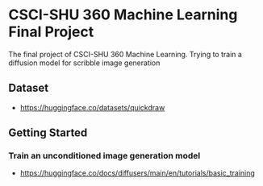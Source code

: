 # CSCI-SHU 360 Machine Learning Final Project

 The final project of CSCI-SHU 360 Machine Learning. Trying to train a diffusion model for scribble image generation

## Dataset
* https://huggingface.co/datasets/quickdraw

## Getting Started
### Train an unconditioned image generation model
* https://huggingface.co/docs/diffusers/main/en/tutorials/basic_training